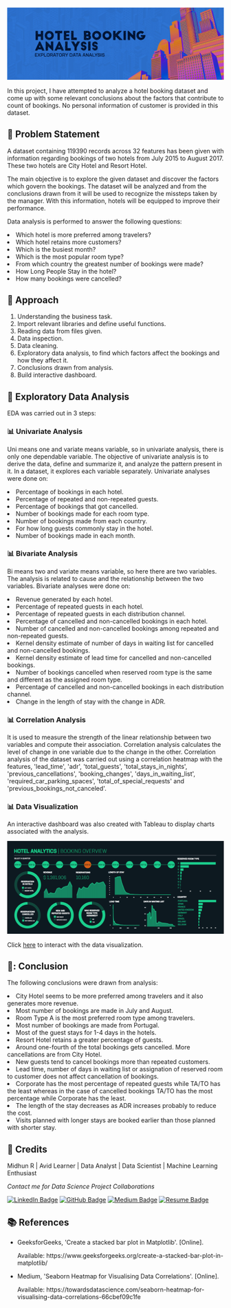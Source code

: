 <p align="center"> 
  <img src="Images/banner_hotel.png" alt="Banner">
</p>

In this project, I have attempted to analyze a hotel booking dataset and come up with some relevant conclusions about the factors that contribute to count of bookings. No personal information of customer is provided in this dataset.

## :book: Problem Statement

A dataset containing 119390 records across 32 features has been given with information regarding bookings of two hotels from July 2015 to August 2017. These two hotels are City Hotel and Resort Hotel.

The main objective is to explore the given dataset and discover the factors which govern the bookings. The dataset will be analyzed and from the conclusions drawn from it will be used to recognize the missteps taken by the manager. With this information, hotels will be equipped to improve their performance.

Data analysis is performed to answer the following questions:
<li>Which hotel is more preferred among travelers?</li>
<li>Which hotel retains more customers?</li>
<li>Which is the busiest month?</li>
<li>Which is the most popular room type?</li>
<li>From which country the greatest number of bookings were made?</li>
<li>How Long People Stay in the hotel?</li>
<li>How many bookings were cancelled?</li>

## :book: Approach

1.	Understanding the business task.
2.	Import relevant libraries and define useful functions.
3.	Reading data from files given.
4.	Data inspection.
5.  Data cleaning.
6.	Exploratory data analysis, to find which factors affect the bookings and how they affect it.
7.	Conclusions drawn from analysis.
8.	Build interactive dashboard.

## :book: Exploratory Data Analysis

EDA was carried out in 3 steps:

### 📊 Univariate Analysis
Uni means one and variate means variable, so in univariate analysis, there is only one dependable variable. The objective of univariate analysis is to derive the data, define and summarize it, and analyze the pattern present in it. In a dataset, it explores each variable separately.
Univariate analyses were done on:
<li>Percentage of bookings in each hotel.</li>
<li>Percentage of repeated and non-repeated guests.</li>
<li>Percentage of bookings that got cancelled.</li>
<li>Number of bookings made for each room type.</li>
<li>Number of bookings made from each country.</li>
<li>For how long guests commonly stay in the hotel.</li>
<li>Number of bookings made in each month.</li>

### 📊 Bivariate Analysis
Bi means two and variate means variable, so here there are two variables. The analysis is related to cause and the relationship between the two variables.
Bivariate analyses were done on:
<li>Revenue generated by each hotel.</li>
<li>Percentage of repeated guests in each hotel.</li>
<li>Percentage of repeated guests in each distribution channel.</li>
<li>Percentage of cancelled and non-cancelled bookings in each hotel.</li>
<li>Number of cancelled and non-cancelled bookings among repeated and non-repeated guests.</li>
<li>Kernel density estimate of number of days in waiting list for cancelled and non-cancelled bookings.</li>
<li>Kernel density estimate of lead time for cancelled and non-cancelled bookings.</li>
<li>Number of bookings cancelled when reserved room type is the same and different as the assigned room type.</li>
<li>Percentage of cancelled and non-cancelled bookings in each distribution channel.</li>
<li>Change in the length of stay with the change in ADR.</li>

### 📊 Correlation Analysis
It is used to measure the strength of the linear relationship between two variables and compute their association. Correlation analysis calculates the level of change in one variable due to the change in the other.
Correlation analysis of the dataset was carried out using a correlation heatmap with the features, 'lead_time', 'adr', 'total_guests', 'total_stays_in_nights', 'previous_cancellations', 
'booking_changes', 'days_in_waiting_list', 'required_car_parking_spaces', 'total_of_special_requests' and 'previous_bookings_not_canceled'.

### 📊 Data Visualization

An interactive dashboard was also created with Tableau to display charts associated with the analysis.

<img src="Images/DataViz.png" alt="Banner">

Click [here](https://public.tableau.com/views/HotelBookingAnalysis_16716416454840/HotelBookingAnalysis?:language=en-US&:display_count=n&:origin=viz_share_link) to interact with the data visualization.

## 📘: Conclusion

The following conclusions were drawn from analysis:
<li>City Hotel seems to be more preferred among travelers and it also generates more revenue.</li>
<li>Most number of bookings are made in July and August.</li>
<li>Room Type A is the most preferred room type among travelers.</li>
<li>Most number of bookings are made from Portugal.</li>
<li>Most of the guest stays for 1-4 days in the hotels.</li>
<li>Resort Hotel retains a greater percentage of guests.</li>
<li>Around one-fourth of the total bookings gets cancelled. More cancellations are from City Hotel.</li>
<li>New guests tend to cancel bookings more than repeated customers.</li>
<li>Lead time, number of days in waiting list or assignation of reserved room to customer does not affect cancellation of bookings.</li>
<li>Corporate has the most percentage of repeated guests while TA/TO has the least whereas in the case of cancelled bookings TA/TO has the most percentage while Corporate has the least.</li>
<li>The length of the stay decreases as ADR increases probably to reduce the cost.</li>
<li>Visits planned with longer stays are booked earlier than those planned with shorter stay.</li>

## :scroll: Credits

Midhun R | Avid Learner | Data Analyst | Data Scientist | Machine Learning Enthusiast
<p> <i> Contact me for Data Science Project Collaborations</i></p>


[![LinkedIn Badge](https://img.shields.io/badge/LinkedIn-0077B5?style=for-the-badge&logo=linkedin&logoColor=white)](https://www.linkedin.com/in/connectmidhunr/)
[![GitHub Badge](https://img.shields.io/badge/GitHub-100000?style=for-the-badge&logo=github&logoColor=white)](https://github.com/connect-midhunr/)
[![Medium Badge](https://img.shields.io/badge/Medium-1DA1F2?style=for-the-badge&logo=medium&logoColor=white)](https://medium.com/@connect.midhunr/)
[![Resume Badge](https://img.shields.io/badge/resume-0077B5?style=for-the-badge&logo=resume&logoColor=white)](https://drive.google.com/file/d/1Bho0SK8U3PMCK5UEyVEYnrNM9IYUUzcV/view?usp=sharing)

## :books: References
<ul>
  <li><p>GeeksforGeeks, 'Create a stacked bar plot in Matplotlib'. [Online].</p>
      <p>Available: https://www.geeksforgeeks.org/create-a-stacked-bar-plot-in-matplotlib/</p>
  </li>
  <li><p>Medium, 'Seaborn Heatmap for Visualising Data Correlations'. [Online].</p>
      <p>Available: https://towardsdatascience.com/seaborn-heatmap-for-visualising-data-correlations-66cbef09c1fe</p>
  </li>
</ul>
